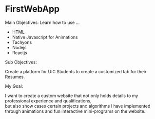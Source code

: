 # FirstWebApp


Main Objectives: Learn how to use ...<br />
* HTML<br />
* Native Javascript for Animations<br />
* Tachyons<br />
* Nodejs<br />
* Reactjs<br />


Sub Objectives:<br />

Create a platform for UIC Students to create a customized tab for their Resumes.<br />

My Goal:<br />

I want to create a custom website that not only holds details to my professional experience and qualifications,<br />
but also show cases certain projects and algorithms I have implemented through animations and fun interactive mini-programs on the website.<br />